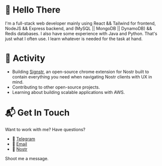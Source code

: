 # 👋 Hello There
I'm a full-stack web developer mainly using React && Tailwind for frontend, NodeJS && Express backend, and (MySQL || MongoDB || DynamoDB) && Redis databases. I also have some experience with Java and Python. That's just what I often use. I learn whatever is needed for the task at hand.

# 🚀 Activity
- Building [Signstr](https://github.com/reecehunter/signstr), an open-source chrome extension for Nostr built to contain everything you need when navigating Nostr clients with UX in mind.
- Contributing to other open-source projects.
- Learning about building scalable applications with AWS.

# 📬 Get In Touch
Want to work with me? Have questions?
- 💬 [Telegram](https://t.me/reecehunt3r)
- 📩 [Email](mailto:heecerunter+github@gmail.com)
- 🦃 [Nostr](https://njump.me/npub1m5qvj2wj5t436tzvgvavturclnx6xwuv7w0gwquvmqjawffqc2usl6asqn)

Shoot me a message.
